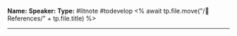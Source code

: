 **Name:**
**Speaker:**
**Type:** #litnote #todevelop <% await tp.file.move("/🌻References/" + tp.file.title) %>

---